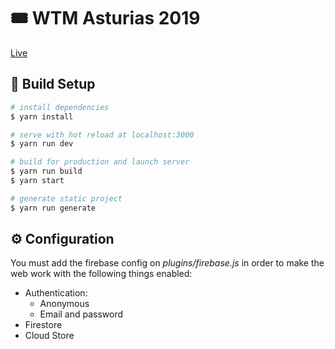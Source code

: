 # 🎟 WTM Asturias 2019

[Live](http://wtm.gdgasturias.com)

## 🚧 Build Setup

```bash
# install dependencies
$ yarn install

# serve with hot reload at localhost:3000
$ yarn run dev

# build for production and launch server
$ yarn run build
$ yarn start

# generate static project
$ yarn run generate
```

## ⚙️ Configuration

You must add the firebase config on _plugins/firebase.js_ in order to make the web work with the following things enabled:

- Authentication:
  - Anonymous
  - Email and password
- Firestore
- Cloud Store

